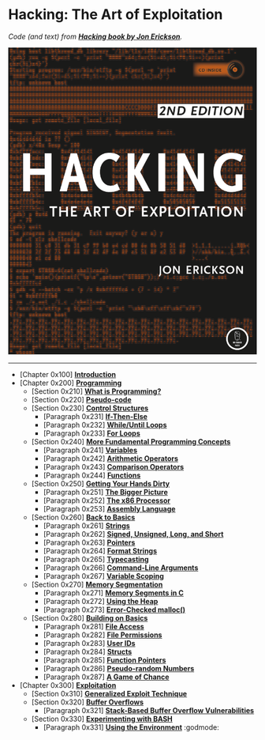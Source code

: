 # Hacking: The Art of Exploitation

_Code (and text) from [**Hacking book by Jon Erickson**](https://nostarch.com/hacking2)._

<div align="center" width="100%">
<img src="https://github.com/damianiRiccardo90/Hacking/blob/master/Hacking_Forepage.png?raw=true" alt="Hacking Forepage">
</div>

---

- [Chapter 0x100] [**Introduction**](C1-Introduction/Intro.md)  
- [Chapter 0x200] [**Programming**](C2-Programming/Intro.md)  
  - [Section 0x210] [**What is Programming?**](C2-Programming/C2-S1-What_Is_Programming/Intro.md)  
  - [Section 0x220] [**Pseudo-code**](C2-Programming/C2-S2-Pseudo-code/Intro.md)  
  - [Section 0x230] [**Control Structures**](C2-Programming/C2-S3-Control_Structures/Intro.md)  
    - [Paragraph 0x231] [**If-Then-Else**](C2-Programming/C2-S3-Control_Structures/If-Then-Else.md)  
    - [Paragraph 0x232] [**While/Until Loops**](C2-Programming/C2-S3-Control_Structures/While-Until_Loops.md)  
    - [Paragraph 0x233] [**For Loops**](C2-Programming/C2-S3-Control_Structures/For_Loops.md)  
  - [Section 0x240] [**More Fundamental Programming Concepts**](C2-Programming/C2-S4-More_Fundamental_Programming_Concepts/Intro.md)  
    - [Paragraph 0x241] [**Variables**](C2-Programming/C2-S4-More_Fundamental_Programming_Concepts/Variables.md)  
    - [Paragraph 0x242] [**Arithmetic Operators**](C2-Programming/C2-S4-More_Fundamental_Programming_Concepts/Arithmetic_Operators.md)  
    - [Paragraph 0x243] [**Comparison Operators**](C2-Programming/C2-S4-More_Fundamental_Programming_Concepts/Comparison_Operators.md)  
    - [Paragraph 0x244] [**Functions**](C2-Programming/C2-S4-More_Fundamental_Programming_Concepts/Functions.md)  
  - [Section 0x250] [**Getting Your Hands Dirty**](C2-Programming/C2-S5-Getting_Your_Hands_Dirty/Intro.md)  
    - [Paragraph 0x251] [**The Bigger Picture**](C2-Programming/C2-S5-Getting_Your_Hands_Dirty/The_Bigger_Picture.md)  
    - [Paragraph 0x252] [**The x86 Processor**](C2-Programming/C2-S5-Getting_Your_Hands_Dirty/The_x86_Processor.md)  
    - [Paragraph 0x253] [**Assembly Language**](C2-Programming/C2-S5-Getting_Your_Hands_Dirty/Assembly_Language.md)  
  - [Section 0x260] [**Back to Basics**](C2-Programming/C2-S6-Back_To_Basics/Intro.md)  
    - [Paragraph 0x261] [**Strings**](C2-Programming/C2-S6-Back_To_Basics/Strings.md)  
    - [Paragraph 0x262] [**Signed, Unsigned, Long, and Short**](C2-Programming/C2-S6-Back_To_Basics/Signed_Unsigned_Long_And_Short.md)  
    - [Paragraph 0x263] [**Pointers**](C2-Programming/C2-S6-Back_To_Basics/Pointers.md)  
    - [Paragraph 0x264] [**Format Strings**](C2-Programming/C2-S6-Back_To_Basics/Format_Strings.md)  
    - [Paragraph 0x265] [**Typecasting**](C2-Programming/C2-S6-Back_To_Basics/Typecasting.md)  
    - [Paragraph 0x266] [**Command-Line Arguments**](C2-Programming/C2-S6-Back_To_Basics/Command-Line_Arguments.md)  
    - [Paragraph 0x267] [**Variable Scoping**](C2-Programming/C2-S6-Back_To_Basics/Variable_Scoping.md)  
  - [Section 0x270] [**Memory Segmentation**](C2-Programming/C2-S7-Memory_Segmentation/Intro.md)  
    - [Paragraph 0x271] [**Memory Segments in C**](C2-Programming/C2-S7-Memory_Segmentation/Memory_Segments_In_C.md)  
    - [Paragraph 0x272] [**Using the Heap**](C2-Programming/C2-S7-Memory_Segmentation/Using_The_Heap.md)  
    - [Paragraph 0x273] [**Error-Checked malloc()**](C2-Programming/C2-S7-Memory_Segmentation/Error_Checked_Malloc.md)  
  - [Section 0x280] [**Building on Basics**](C2-Programming/C2-S8-Building_On_Basics/Intro.md)  
    - [Paragraph 0x281] [**File Access**](C2-Programming/C2-S8-Building_On_Basics/File_Access.md)  
    - [Paragraph 0x282] [**File Permissions**](C2-Programming/C2-S8-Building_On_Basics/File_Permissions.md)  
    - [Paragraph 0x283] [**User IDs**](C2-Programming/C2-S8-Building_On_Basics/User_IDs.md)  
    - [Paragraph 0x284] [**Structs**](C2-Programming/C2-S8-Building_On_Basics/Structs.md)  
    - [Paragraph 0x285] [**Function Pointers**](C2-Programming/C2-S8-Building_On_Basics/Function_Pointers.md)  
    - [Paragraph 0x286] [**Pseudo-random Numbers**](C2-Programming/C2-S8-Building_On_Basics/Pseudo-random_Numbers.md)  
    - [Paragraph 0x287] [**A Game of Chance**](C2-Programming/C2-S8-Building_On_Basics/A_Game_Of_Chance.md)  
- [Chapter 0x300] [**Exploitation**](C3-Exploitation/Intro.md)  
  - [Section 0x310] [**Generalized Exploit Technique**](C3-Exploitation/C3-S1-Generalized_Exploit_Technique/Intro.md)  
  - [Section 0x320] [**Buffer Overflows**](C3-Exploitation/C3-S2-Buffer_Overflows/Buffer_Overflows.md) 
    - [Paragraph 0x321] [**Stack-Based Buffer Overflow Vulnerabilities**](C3-Exploitation/C3-S2-Buffer_Overflows/Stack-Based_Buffer_Overflow_Vulnerabilities.md)  
  - [Section 0x330] [**Experimenting with BASH**](C3-Exploitation/C3-S3-Experimenting_With_BASH/Intro.md)  
    - [Paragraph 0x331] [**Using the Environment**](C3-Exploitation/C3-S3-Experimenting_With_BASH/Using_The_Environment.md)  :godmode:
